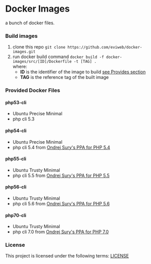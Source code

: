Docker Images
=============
a bunch of docker files.    

### Build images
1. clone this repo `git clone https://github.com/eviweb/docker-images.git`
2. run docker build command `docker build -f docker-images/src/[ID]/Dockerfile -t [TAG] .`    
where:
    - __ID__ is the identifier of the image to build [see Provides section](#provided-docker-files)
    - __TAG__ is the reference tag of the built image

### Provided Docker Files
#### php53-cli
- Ubuntu Precise Minimal
- php cli 5.3
    
#### php54-cli
- Ubuntu Precise Minimal
- php cli 5.4 from [Ondrej Sury's PPA for PHP 5.4](https://launchpad.net/~ondrej/+archive/ubuntu/php5-oldstable)

#### php55-cli
- Ubuntu Trusty Minimal
- php cli 5.5 from [Ondrej Sury's PPA for PHP 5.5](https://launchpad.net/~ondrej/+archive/ubuntu/php5)

#### php56-cli
- Ubuntu Trusty Minimal
- php cli 5.6 from [Ondrej Sury's PPA for PHP 5.6](https://launchpad.net/~ondrej/+archive/ubuntu/php5-5.6)

#### php70-cli
- Ubuntu Trusty Minimal
- php cli 7.0 from [Ondrej Sury's PPA for PHP 7.0](https://launchpad.net/~ondrej/+archive/ubuntu/php-7.0)

### License
This project is licensed under the following terms: [LICENSE](/LICENSE)
